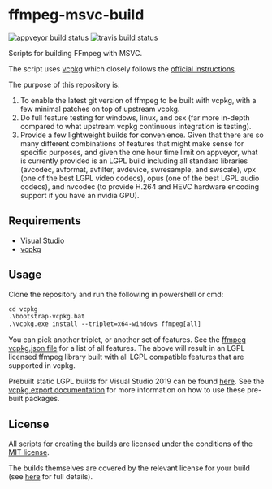 # ffmpeg-msvc-build

[![appveyor build status](https://ci.appveyor.com/api/projects/status/rok7i2fbv5ptrwvm?svg=true)](https://ci.appveyor.com/project/mcmtroffaes/ffmpeg-msvc-build) [![travis build status](https://travis-ci.com/mcmtroffaes/ffmpeg-msvc-build.svg?branch=master)](https://travis-ci.com/mcmtroffaes/ffmpeg-msvc-build)

Scripts for building FFmpeg with MSVC.

The script uses [vcpkg](https://github.com/microsoft/vcpkg)
which closely follows the [official
instructions](https://trac.ffmpeg.org/wiki/CompilationGuide/MSVC).

The purpose of this repository is:

1. To enable the latest git version of ffmpeg to be built with vcpkg, with a few minimal patches on top of upstream vcpkg.
2. Do full feature testing for windows, linux, and osx (far more in-depth compared to what upstream vcpkg continuous integration is testing).
3. Provide a few lightweight builds for convenience. Given that there are so many different combinations of features that might make sense for specific purposes, and given the one hour time limit on appveyor, what is currently provided is an LGPL build including all standard libraries (avcodec, avformat, avfilter, avdevice, swresample, and swscale), vpx (one of the best LGPL video codecs), opus (one of the best LGPL audio codecs), and nvcodec (to provide H.264 and HEVC hardware encoding support if you have an nvidia GPU).

## Requirements

* [Visual Studio](https://docs.microsoft.com/en-us/cpp/)
* [vcpkg](https://github.com/microsoft/vcpkg)

## Usage

Clone the repository and run the following in powershell or cmd:

```ps
cd vcpkg
.\bootstrap-vcpkg.bat
.\vcpkg.exe install --triplet=x64-windows ffmpeg[all]
```

You can pick another triplet, or another set of features. See the [ffmpeg vcpkg.json file](https://github.com/microsoft/vcpkg/blob/master/ports/ffmpeg/vcpkg.json) for a list of all features. The above will result in an LGPL licensed ffmpeg library built with all LGPL compatible features that are supported in vcpkg.

Prebuilt static LGPL builds for Visual Studio 2019 can be found
[here](https://github.com/mcmtroffaes/ffmpeg-msvc-build/releases).
See the
[vcpkg export documentation](https://vcpkg.readthedocs.io/en/latest/users/integration/#export)
for more information on how to use these pre-built packages.

## License

All scripts for creating the builds are licensed under the conditions
of the [MIT license](LICENSE.txt).

The builds themselves are covered by the relevant license for your build
(see [here](https://ffmpeg.org/legal.html) for full details).

